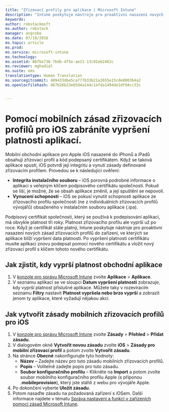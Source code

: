 ```yaml
---
title: "Zřizovací profily pro aplikace | Microsoft Intune"
description: "Intune poskytuje nástroje pro proaktivní nasazení nových zásad zřizovacích profilů do zařízení, ve kterých se aplikace blíží vypršení data platnosti."
keywords: 
author: robstackmsft
ms.author: robstack
manager: angrobe
ms.date: 07/19/2016
ms.topic: article
ms.prod: 
ms.service: microsoft-intune
ms.technology: 
ms.assetid: 86fbe736-7bdb-4f5e-ae21-13c91eb2462c
ms.reviewer: mghadial
ms.suite: ems
translationtype: Human Translation
ms.sourcegitcommit: 409433dbe5ca777b33b21a2655e15cde8003b4a2
ms.openlocfilehash: d67b26b23e65d4a144c1efda1494de1df94cc33c


---
```


# <a name="use-ios-mobile-provisioning-profile-policies-to-prevent-your-apps-from-expiring"></a>Pomocí mobilních zásad zřizovacích profilů pro iOS zabráníte vypršení platnosti aplikací.


Mobilní obchodní aplikace pro Apple iOS nasazené do iPhonů a iPadů obsahují zřizovací profil a kód podepsaný certifikátem. Když se taková aplikace spustí, iOS potvrdí její integritu a vynutí zásady definované zřizovacím profilem. Provedou se k následující ověření:

- **Integrita instalačního souboru** – iOS porovná podrobné informace o aplikaci s veřejným klíčem podpisového certifikátu společnosti. Pokud se liší, je možné, že se obsah aplikace změnil, a její spuštění se nepovolí.
- **Vynucení schopností** – iOS se pokusí vynutit schopnosti aplikace ze zřizovacího profilu společnosti (ne z individuálních zřizovacích profilů vývojářů) obsaženého v instalačním souboru aplikace (.ipa).


Podpisový certifikát společnosti, který se používá k podepisování aplikací, má obvykle platnost tři roky. Platnost zřizovacího profilu ale vyprší už po roce. Když je certifikát stále platný, Intune poskytuje nástroje pro proaktivní nasazení nových zásad zřizovacích profilů do zařízení, ve kterých se aplikace blíží vypršení data platnosti.
Po vypršení platnosti certifikátu musíte aplikaci znovu podepsat pomocí nového certifikátu a vložit nový zřizovací profil s klíčem tohoto nového certifikátu.



## <a name="how-to-find-out-when-a-line-of-business-app-will-expire"></a>Jak zjistit, kdy vyprší platnost obchodní aplikace

1. V [konzole pro správu Microsoft Intune](https://manage.microsoft.com) zvolte **Aplikace** > **Aplikace**.
2. V seznamu aplikací se ve sloupci **Datum vypršení platnosti** zobrazuje, kdy vyprší platnost příslušné aplikace. Můžete taky v rozevíracím seznamu **Filtry** nastavit **Platnost vypršela nebo brzo vyprší** a zobrazit jenom ty aplikace, které vyžadují nějakou akci.

## <a name="how-to-create-an-ios-mobile-provisioning-profile-policy"></a>Jak vytvořit zásady mobilních zřizovacích profilů pro iOS


1. V [konzole pro správu Microsoft Intune](https://manage.microsoft.com) zvolte **Zásady** > **Přehled** > **Přidat zásadu**.
2. V dialogovém okně **Vytvořit novou zásadu** zvolte **iOS** > **Zásady pro mobilní zřizovací profil** a potom zvolte **Vytvořit zásadu**.
3. Na stránce **Obecné** nakonfigurujte tyto hodnoty:
    - **Název** – Zadejte název pro tuto zásadu mobilních zřizovacích profilů.
    - **Popis** – Volitelně zadejte popis pro tuto zásadu.
    - **Soubor konfiguračního profilu** – Klikněte na **Import** a potom zvolte soubor mobilního konfiguračního profilu Apple (s příponou **.mobileprovision**), který jste stáhli z webu pro vývojáře Apple.
4. Po dokončení vyberte **Uložit zásadu**.
5. Potom nasaďte zásadu na požadovaná zařízení s iOSem. Další informace najdete v tématu [Správa nastavení a funkcí v zařízeních pomocí zásad Microsoft Intune](manage-settings-and-features-on-your-devices-with-microsoft-intune-policies.md).



<!--HONumber=Dec16_HO2-->


